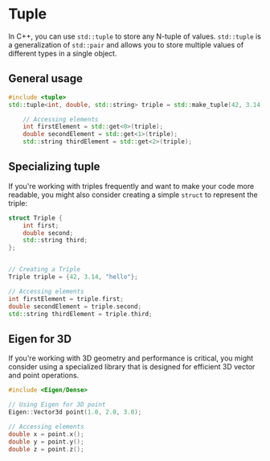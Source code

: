 # Tuple

In C++, you can use `std::tuple` to store  any N-tuple of values. `std::tuple` is a generalization of `std::pair` and allows you to store multiple values of different types in a single object.

## General usage

```cpp
#include <tuple>
std::tuple<int, double, std::string> triple = std::make_tuple(42, 3.14, "hello");

    // Accessing elements
    int firstElement = std::get<0>(triple);
    double secondElement = std::get<1>(triple);
    std::string thirdElement = std::get<2>(triple);
```

## Specializing tuple

If you're working with triples frequently and want to make your code more readable, you might also consider creating a simple `struct` to represent the triple:

```cpp
struct Triple {
    int first;
    double second;
    std::string third;
};


// Creating a Triple
Triple triple = {42, 3.14, "hello"};

// Accessing elements
int firstElement = triple.first;
double secondElement = triple.second;
std::string thirdElement = triple.third;
```

## Eigen for 3D

If you're working with 3D geometry and performance is critical, you might consider using a specialized library that is designed for efficient 3D vector and point operations.

```cpp
#include <Eigen/Dense>

// Using Eigen for 3D point
Eigen::Vector3d point(1.0, 2.0, 3.0);

// Accessing elements
double x = point.x();
double y = point.y();
double z = point.z();
```